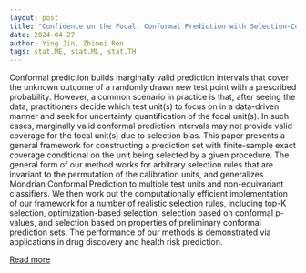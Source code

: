 ```yaml
---
layout: post
title: "Confidence on the Focal: Conformal Prediction with Selection-Conditional Coverage"
date: 2024-04-27
author: Ying Jin, Zhimei Ren
tags: stat.ME, stat.ML, stat.TH
---
```


Conformal prediction builds marginally valid prediction intervals that cover the unknown outcome of a randomly drawn new test point with a prescribed probability. However, a common scenario in practice is that, after seeing the data, practitioners decide which test unit(s) to focus on in a data-driven manner and seek for uncertainty quantification of the focal unit(s). In such cases, marginally valid conformal prediction intervals may not provide valid coverage for the focal unit(s) due to selection bias. This paper presents a general framework for constructing a prediction set with finite-sample exact coverage conditional on the unit being selected by a given procedure. The general form of our method works for arbitrary selection rules that are invariant to the permutation of the calibration units, and generalizes Mondrian Conformal Prediction to multiple test units and non-equivariant classifiers. We then work out the computationally efficient implementation of our framework for a number of realistic selection rules, including top-K selection, optimization-based selection, selection based on conformal p-values, and selection based on properties of preliminary conformal prediction sets. The performance of our methods is demonstrated via applications in drug discovery and health risk prediction.

[Read more](https://arxiv.org/abs/2403.03868)